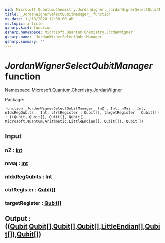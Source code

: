 ```yaml
---
uid: Microsoft.Quantum.Chemistry.JordanWigner._JordanWignerSelectQubitManager_
title: _JordanWignerSelectQubitManager_ function
ms.date: 11/10/2020 12:00:00 AM
ms.topic: article
qsharp.kind: function
qsharp.namespace: Microsoft.Quantum.Chemistry.JordanWigner
qsharp.name: _JordanWignerSelectQubitManager_
qsharp.summary: ''
---
```


# _JordanWignerSelectQubitManager_ function

Namespace: [Microsoft.Quantum.Chemistry.JordanWigner](xref:Microsoft.Quantum.Chemistry.JordanWigner)

Package: [](https://nuget.org/packages/)




```qsharp
function _JordanWignerSelectQubitManager_ (nZ : Int, nMaj : Int, nIdxRegQubits : Int, ctrlRegister : Qubit[], targetRegister : Qubit[]) : ((Qubit, Qubit[], Qubit[], Qubit[], Microsoft.Quantum.Arithmetic.LittleEndian[], Qubit[]), Qubit[])
```


## Input

### nZ : [Int](xref:microsoft.quantum.lang-ref.int)




### nMaj : [Int](xref:microsoft.quantum.lang-ref.int)




### nIdxRegQubits : [Int](xref:microsoft.quantum.lang-ref.int)




### ctrlRegister : [Qubit](xref:microsoft.quantum.lang-ref.qubit)[]




### targetRegister : [Qubit](xref:microsoft.quantum.lang-ref.qubit)[]





## Output : (([Qubit](xref:microsoft.quantum.lang-ref.qubit),[Qubit](xref:microsoft.quantum.lang-ref.qubit)[],[Qubit](xref:microsoft.quantum.lang-ref.qubit)[],[Qubit](xref:microsoft.quantum.lang-ref.qubit)[],[LittleEndian](xref:Microsoft.Quantum.Arithmetic.LittleEndian)[],[Qubit](xref:microsoft.quantum.lang-ref.qubit)[]),[Qubit](xref:microsoft.quantum.lang-ref.qubit)[])

